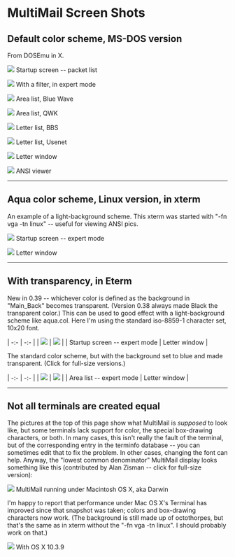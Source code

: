 MultiMail Screen Shots
======================


Default color scheme, MS-DOS version
------------------------------------

From DOSEmu in X.

![](mm/mm_packet.png)
Startup screen -- packet list

![](mm/mm_filter.png)
With a filter, in expert mode

![](mm/mm_areas.png)
Area list, Blue Wave

![](mm/mm_areas2.png)
Area list, QWK

![](mm/mm_llist.png)
Letter list, BBS

![](mm/mm_llist2.png)
Letter list, Usenet

![](mm/mm_letter.png)
Letter window

![](mm/mm_ansi.png)
ANSI viewer

---


Aqua color scheme, Linux version, in xterm
------------------------------------------

An example of a light-background scheme. This xterm was started with "-fn
vga -tn linux" -- useful for viewing ANSI pics.

![](mm/aqua_packet.png)
Startup screen -- expert mode

![](mm/aqua_letter.png)
Letter window

---


With transparency, in Eterm
---------------------------

New in 0.39 -- whichever color is defined as the background in "Main_Back"
becomes transparent. (Version 0.38 always made Black the transparent
color.) This can be used to good effect with a light-background scheme like
aqua.col. Here I'm using the standard iso-8859-1 character set, 10x20
font.

| -:- | -:- |
| ![](mm/s_marble_packet.png) | ![](mm/s_marble_letter.png) |
| Startup screen -- expert mode | Letter window |

The standard color scheme, but with the background set to blue and made
transparent. (Click for full-size versions.)

| -:- | -:- |
| ![](mm/s_trans_areas.jpg) | ![](mm/s_trans_letter.jpg) |
| Area list -- expert mode | Letter window |


---

Not all terminals are created equal
-----------------------------------

The pictures at the top of this page show what MultiMail is _supposed_
to look like, but some terminals lack support for color, the special
box-drawing characters, or both. In many cases, this isn't really the fault of
the terminal, but of the corresponding entry in the terminfo database --
you can sometimes edit that to fix the problem. In other cases, changing the
font can help. Anyway, the "lowest common denominator" MultiMail display looks
something like this (contributed by Alan Zisman -- click for full-size
version):

![](mm/darwin.jpg)
MultiMail running under Macintosh OS X, aka Darwin

I'm happy to report that performance under Mac OS X's Terminal has
improved since that snapshot was taken; colors and box-drawing
characters now work. (The background is still made up of octothorpes,
but that's the same as in xterm without the "-fn vga -tn linux". I
should probably work on that.)

![](mm/darwin2.png)
With OS X 10.3.9
